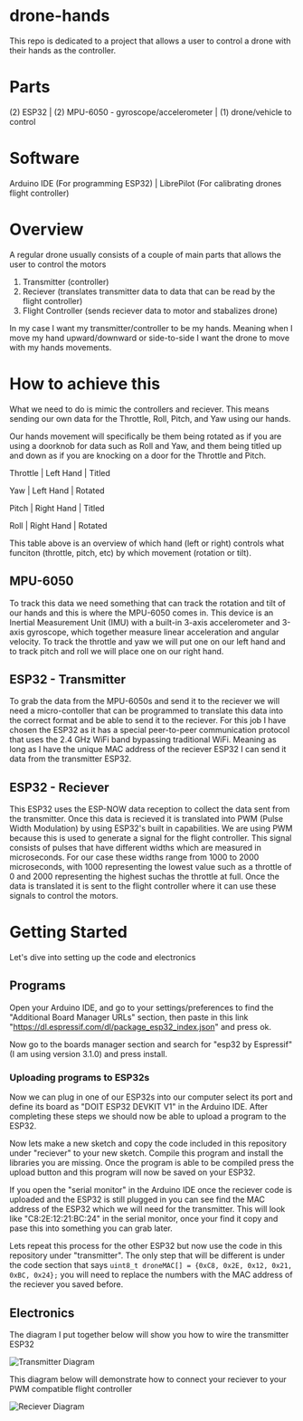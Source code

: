 # drone-hands
This repo is dedicated to a project that allows a user to control a drone with their hands as the controller.

# Parts
(2) ESP32 | (2) MPU-6050 - gyroscope/accelerometer | (1) drone/vehicle to control 

# Software
Arduino IDE (For programming ESP32) | LibrePilot (For calibrating drones flight controller)

# Overview
A regular drone usually consists of a couple of main parts that allows the user to control the motors
1) Transmitter (controller)
2) Reciever (translates transmitter data to data that can be read by the flight controller)
3) Flight Controller (sends reciever data to motor and stabalizes drone)

In my case I want my transmitter/controller to be my hands. Meaning when I move my hand upward/downward or side-to-side I want the drone to move with my hands movements.

# How to achieve this
What we need to do is mimic the controllers and reciever. 
This means sending our own data for the Throttle, Roll, Pitch, and Yaw using our hands.

Our hands movement will specifically be them being rotated as if you are using a doorknob for data such as Roll and Yaw, and them being titled up and down as if you are knocking on a door for the Throttle and Pitch.

Throttle  |  Left Hand  | Titled

Yaw       |  Left Hand  | Rotated

Pitch     |  Right Hand | Titled

Roll      |  Right Hand | Rotated

This table above is an overview of which hand (left or right) controls what funciton (throttle, pitch, etc) by which movement (rotation or tilt).

## MPU-6050
To track this data we need something that can track the rotation and tilt of our hands and this is where the MPU-6050 comes in. This device is an Inertial Measurement Unit (IMU) with a built-in 3-axis accelerometer and 3-axis gyroscope, which together measure linear acceleration and angular velocity. To track the throttle and yaw we will put one on our left hand and to track pitch and roll we will place one on our right hand.

## ESP32 - Transmitter
To grab the data from the MPU-6050s and send it to the reciever we will need a micro-contoller that can be programmed to translate this data into the correct format and be able to send it to the reciever. For this job I have chosen the ESP32 as it has a special peer-to-peer communication protocol that uses the 2.4 GHz WiFi band bypassing traditional WiFi. Meaning as long as I have the unique MAC address of the reciever ESP32 I can send it data from the transmitter ESP32.

## ESP32 - Reciever
This ESP32 uses the ESP-NOW data reception to collect the data sent from the transmitter. Once this data is recieved it is translated into PWM (Pulse Width Modulation) by using ESP32's built in capabilities. We are using PWM because this is used to generate a signal for the flight controller. This signal consists of pulses that have different widths which are measured in microseconds. For our case these widths range from 1000 to 2000 microseconds, with 1000 representing the lowest value such as a throttle of 0 and 2000 representing the highest suchas the throttle at full. Once the data is translated it is sent to the flight controller where it can use these signals to control the motors.

# Getting Started
Let's dive into setting up the code and electronics

## Programs
Open your Arduino IDE, and go to your settings/preferences to find the "Additional Board Manager URLs" section, then paste in this link "https://dl.espressif.com/dl/package_esp32_index.json" and press ok.

Now go to the boards manager section and search for "esp32 by Espressif" (I am using version 3.1.0) and press install. 

### Uploading programs to ESP32s
Now we can plug in one of our ESP32s into our computer select its port and define its board as "DOIT ESP32 DEVKIT V1" in the Arduino IDE. After completing these steps we should now be able to upload a program to the ESP32.

Now lets make a new sketch and copy the code included in this repository under "reciever" to your new sketch. Compile this program and install the libraries you are missing. Once the program is able to be compiled press the upload button and this program will now be saved on your ESP32.

If you open the "serial monitor" in the Arduino IDE once the reciever code is uploaded and the ESP32 is still plugged in you can see find the MAC address of the ESP32 which we will need for the transmitter. This will look like "C8:2E:12:21:BC:24" in the serial monitor, once your find it copy and pase this into something you can grab later.

Lets repeat this process for the other ESP32 but now use the code in this repository under "transmitter". The only step that will be different is under the code section that says 
```uint8_t droneMAC[] = {0xC8, 0x2E, 0x12, 0x21, 0xBC, 0x24};``` you will need to replace the numbers with the MAC address of the reciever you saved before.

## Electronics
The diagram I put together below will show you how to wire the transmitter ESP32

![Transmitter Diagram](images/transmitter.png)

This diagram below will demonstrate how to connect your reciever to your PWM compatible flight controller

![Reciever Diagram](images/reciever.png)

